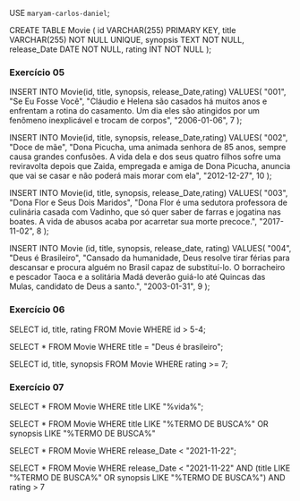 USE `maryam-carlos-daniel`;

CREATE TABLE Movie (
id VARCHAR(255) PRIMARY KEY,
title VARCHAR(255) NOT NULL UNIQUE,
synopsis TEXT NOT NULL,
release_Date DATE NOT NULL,
rating INT NOT NULL
);

### Exercício 05

INSERT INTO Movie(id, title, synopsis, release_Date,rating)
VALUES(
"001",
"Se Eu Fosse Você",
"Cláudio e Helena são casados há muitos anos e enfrentam a rotina do casamento.
Um dia eles são atingidos por um fenômeno inexplicável e trocam de corpos",
"2006-01-06",
7
);

INSERT INTO Movie(id, title, synopsis, release_Date,rating)
VALUES(
"002",
"Doce de mãe",
"Dona Picucha, uma animada senhora de 85 anos, sempre causa grandes confusões.
A vida dela e dos seus quatro filhos sofre uma reviravolta depois que Zaida,
empregada e amiga de Dona Picucha, anuncia que vai se casar e não poderá mais morar com ela",
"2012-12-27",
10
);

INSERT INTO Movie(id, title, synopsis, release_Date,rating)
VALUES(
"003",
"Dona Flor e Seus Dois Maridos",
"Dona Flor é uma sedutora professora de culinária casada com Vadinho,
que só quer saber de farras e jogatina nas boates.
A vida de abusos acaba por acarretar sua morte precoce.",
"2017-11-02",
8
);

INSERT INTO Movie (id, title, synopsis, release_date, rating)
VALUES(
"004",
"Deus é Brasileiro",
"Cansado da humanidade, Deus resolve tirar férias para descansar e procura alguém no Brasil capaz de substituí-lo. O borracheiro e pescador Taoca e a solitária Madá deverão guiá-lo até Quincas das Mulas, candidato de Deus a santo.",
"2003-01-31",
9
);

### Exercício 06

SELECT id, title, rating FROM Movie WHERE id > 5-4;

SELECT \* FROM Movie WHERE title = "Deus é brasileiro";

SELECT id, title, synopsis FROM Movie WHERE rating >= 7;

### Exercício 07

SELECT \* FROM Movie WHERE title LIKE "%vida%";

SELECT \* FROM Movie WHERE title LIKE "%TERMO DE BUSCA%" OR synopsis LIKE "%TERMO DE BUSCA%"

SELECT \* FROM Movie WHERE release_Date < "2021-11-22";

SELECT \* FROM Movie WHERE release_Date < "2021-11-22" AND (title LIKE "%TERMO DE BUSCA%" OR synopsis LIKE "%TERMO DE BUSCA%") AND rating > 7
